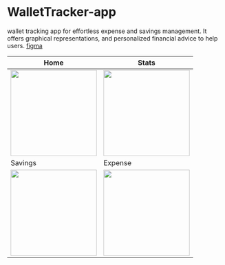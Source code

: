 # WalletTracker-app

wallet tracking app for effortless expense and savings management. It offers graphical representations, and personalized financial advice to help users.
[figma](https://www.figma.com/file/8uYsBWMiD9R8IKliGkZpey/expense-app?type=design&node-id=0%3A1&t=PUKyv7keEzuRt9BL-1)

| Home | Stats |
|------|-------|
| <img src="https://github.com/dilshad0101/WalletTracker-app/assets/70562282/9ce5f627-970d-4e5b-ba55-b91ac4945247" width="200px"> | <img src="https://github.com/dilshad0101/WalletTracker-app/assets/70562282/b67366b0-dd7a-41b8-97fc-7f43eb8b53c6" width="200px"> |
| Savings | Expense |
| <img src="https://github.com/dilshad0101/WalletTracker-app/assets/70562282/ad167b60-d39d-4d34-ad6f-5e0749c81ff5" width="200px"> | <img src="https://github.com/dilshad0101/WalletTracker-app/assets/70562282/b2ea136a-4f55-47e6-a588-545b3596c768" width="200px"> |
